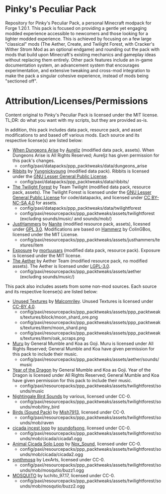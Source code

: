 # Pinky's Peculiar Pack

Repository for Pinky's Peculiar Pack, a personal Minecraft modpack for Forge 1.20.1. This pack is focused on providing a gentle yet engaging modded experience accessible to newcomers and those looking for a lighter modded experience. This is achieved by focusing on a few large "classical" mods (The Aether, Create, and Twilight Forest, with Cracker's Wither Strom Mod as an optional endgame) and rounding out the pack with mods that build upon Minecraft's existing mechanics and gameplay ideas without replacing them entirely. Other pack features include an in-game documentation system, an advancement system that encourages experimentation, and extensive tweaking and cross-mod integration to make the pack a singular cohesive experience, instead of mods being "sectioned off".

# Attribution/Licenses/Permissions

Content original to Pinky's Peculiar Pack is licensed under the MIT license. TL;DR: do what you want with my scripts, but they are provided as-is. 

In addition, this pack includes data pack, resource pack, and asset modifications to and based off various mods. Each source and its respective license(s) are listed below:

* [When Dungeons Arise](https://www.curseforge.com/minecraft/mc-mods/when-dungeons-arise) by [Aureljz](https://www.curseforge.com/members/aureljz/) (modified data pack, assets). When Dungeons Arise is All Rights Reserved; Aureljz has given permission for this pack's changes.
    * config/paxi/datapacks/ppp_packtweaks/data/dungeons_arise 
* [Ribbits](https://github.com/yungnickyoung/Ribbits) by [Yungnickyoung](https://github.com/yungnickyoung/) (modified data pack). Ribbits is licensed under the [GNU Lesser General Public License](https://github.com/yungnickyoung/Ribbits).
   * config/paxi/datapacks/ppp_packtweaks/data/ribbits/
* [The Twilight Forest](https://github.com/TeamTwilight/twilightforest) by Team Twilight (modified data pack, resource pack, assets). The Twilight Forest is licensed under the [GNU Lesser General Public License](https://github.com/TeamTwilight/twilightforest/blob/1.21.x/LICENSE) for code/datapacks, and licensed under [CC BY-NC-SA 4.0](https://github.com/TeamTwilight/twilightforest/blob/1.21.x/ASSET_LICENSE) for assets.
    * config/paxi/datapacks/ppp_packtweaks/data/twilightforest
    * config/paxi/resourcepacks/ppp_packtweaks/assets/twilightforest (excluding sounds/music/ and sounds/mob/)
* [JustHammers](https://github.com/Nanite/JustHammers) by [Nanite](https://github.com/nanite) (modified resource pack, assets), licesned under [GPL 3.0](https://github.com/Nanite/JustHammers?tab=GPL-3.0-1-ov-file#readme). Modifications are based on [Hammerz](https://github.com/ColinGBos/Hammerz) by ColinGBos, licensed under the MIT License.
   * config/paxi/resourcepacks/ppp_packtweaks/assets/justhammers/textures/item
* [Exposure](https://github.com/mortuusars/Exposure) by [mortuusars](https://github.com/mortuusars/) (modified data pack, resource pack). Exposure is licensed under the MIT license.
* [The Aether](https://github.com/The-Aether-Team/The-Aether) by Aether Team (modified resource pack, no modified assets). The Aether is licensed under [LGPL-3.0](https://github.com/The-Aether-Team/The-Aether/blob/1.20.4-develop/LICENSE.txt).
    * config/paxi/resourcepacks/ppp_packtweaks/assets/aether (excluding sounds/music/)

This pack also includes assets from some non-mod sources. Each source and its respective license(s) are listed below:

* [Unused Textures](https://github.com/malcolmriley/unused-textures) by [Malcomriley](https://github.com/malcolmriley). Unused Textures is licensed under [CC-BY 4.0](https://github.com/malcolmriley/unused-textures?tab=CC-BY-4.0-1-ov-file#readme).
    * config/paxi/resourcepacks/ppp_packtweaks/assets/ppp_packtweaks/textures/block/moon_shard_ore.png
    * config/paxi/resourcepacks/ppp_packtweaks/assets/ppp_packtweaks/textures/item/moon_shard.png
    * config/paxi/resourcepacks/ppp_packtweaks/assets/ppp_packtweaks/textures/item/oak_scraps.png
* [Muru](https://generalmumble.bandcamp.com/album/muru) by General Mumble and Koa as Goji. Muru is licensed under All Rights Reserved; General Mumble and Koa have given permission for this pack to include their music.
    * config/paxi/resourcepacks/ppp_packtweaks/assets/aether/sounds/music
* [Year of the Dragon](https://generalmumble.bandcamp.com/album/year-of-the-dragon) by General Mumble and Koa as Goji. Year of the Dragon is licensed under All Rights Reserved; General Mumble and Koa have given permission for this pack to include their music.
    * config/paxi/resourcepacks/ppp_packtweaks/assets/twilightforest/sounds/music
* [Nightingale Bird Sounds](https://archive.org/details/nightingale-bird-sounds/) by various, licensed under CC-0.
    * config/paxi/resourcepacks/ppp_packtweaks/assets/twilightforest/sounds/mob/tiny_bird
* [Birds (Sound Pack)](https://freesound.org/people/Mish7913/packs/41274/) by [Mish7913](https://freesound.org/people/Mish7913/), licensed under CC-0.
    * config/paxi/resourcepacks/ppp_packtweaks/assets/twilightforest/sounds/mob/raven
* [cicada incest loop](https://freesound.org/people/soundofsong/sounds/640718/) by [soundofsong](https://freesound.org/people/soundofsong/), licensed under CC-0.
    * config/paxi/resourcepacks/ppp_packtweaks/assets/twilightforest/sounds/mob/cicada/cicada1.ogg
* [Animal Cicada Solo Loop](https://freesound.org/people/Nox_Sound/sounds/515053/) by [Nox_Sound](https://freesound.org/people/Nox_Sound/), licensed under CC-0.
    * config/paxi/resourcepacks/ppp_packtweaks/assets/twilightforest/sounds/mob/cicada/cicada2.ogg
* [synthmosq](https://freesound.org/people/LexArts/sounds/127821/) by LexArts, licensed under CC-0.
    * config/paxi/resourcepacks/ppp_packtweaks/assets/twilightforest/sounds/mob/mosqutio/buzz1.ogg
* [MOSQUITO](https://freesound.org/people/luchito_97.17/sounds/462408/) by luchito_97.17, licensed under CC-0.
    * config/paxi/resourcepacks/ppp_packtweaks/assets/twilightforest/sounds/mob/mosqutio/buzz2.ogg
